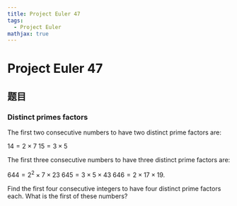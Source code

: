 ```yaml
---
title: Project Euler 47
tags:
  - Project Euler
mathjax: true
---
```

<escape><!-- more --></escape>

# Project Euler 47
## 题目
### Distinct primes factors


The first two consecutive numbers to have two distinct prime factors are:

$14 = 2 × 7\ 15 = 3 × 5$

The first three consecutive numbers to have three distinct prime factors are:

$644 = 2^2 × 7 × 23\ 645 = 3 × 5 × 43\ 646 = 2 × 17 × 19.$

Find the first four consecutive integers to have four distinct prime factors each. What is the first of these numbers?
